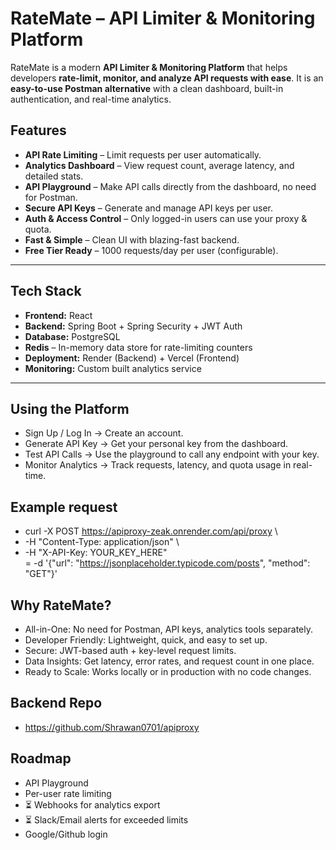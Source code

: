 # RateMate – API Limiter & Monitoring Platform

RateMate is a modern **API Limiter & Monitoring Platform** that helps developers **rate-limit, monitor, and analyze API requests with ease**. It is an **easy-to-use Postman alternative** with a clean dashboard, built-in authentication, and real-time analytics.  

## Features  

 - **API Rate Limiting** – Limit requests per user automatically.  
 - **Analytics Dashboard** – View request count, average latency, and detailed stats.  
 - **API Playground** – Make API calls directly from the dashboard, no need for Postman.  
 - **Secure API Keys** – Generate and manage API keys per user.  
 - **Auth & Access Control** – Only logged-in users can use your proxy & quota.  
 - **Fast & Simple** – Clean UI with blazing-fast backend.  
 - **Free Tier Ready** – 1000 requests/day per user (configurable).  

---

##  Tech Stack  

- **Frontend:** React
- **Backend:** Spring Boot + Spring Security + JWT Auth  
- **Database:** PostgreSQL
- **Redis** – In-memory data store for rate-limiting counters
- **Deployment:** Render (Backend) + Vercel (Frontend)  
- **Monitoring:** Custom built analytics service 

---

##  Using the Platform

- Sign Up / Log In → Create an account.
- Generate API Key → Get your personal key from the dashboard.
- Test API Calls → Use the playground to call any endpoint with your key.
- Monitor Analytics → Track requests, latency, and quota usage in real-time.

##  Example request

- curl -X POST https://apiproxy-zeak.onrender.com/api/proxy \
-  -H "Content-Type: application/json" \
-  -H "X-API-Key: YOUR_KEY_HERE" \
=  -d '{"url": "https://jsonplaceholder.typicode.com/posts", "method": "GET"}'

##  Why RateMate?

- All-in-One: No need for Postman, API keys, analytics tools separately.
- Developer Friendly: Lightweight, quick, and easy to set up.
- Secure: JWT-based auth + key-level request limits.
- Data Insights: Get latency, error rates, and request count in one place.
- Ready to Scale: Works locally or in production with no code changes.

## Backend Repo
- https://github.com/Shrawan0701/apiproxy

##  Roadmap

- API Playground 
- Per-user rate limiting
- ⏳ Webhooks for analytics export
- ⏳ Slack/Email alerts for exceeded limits
- Google/Github login

